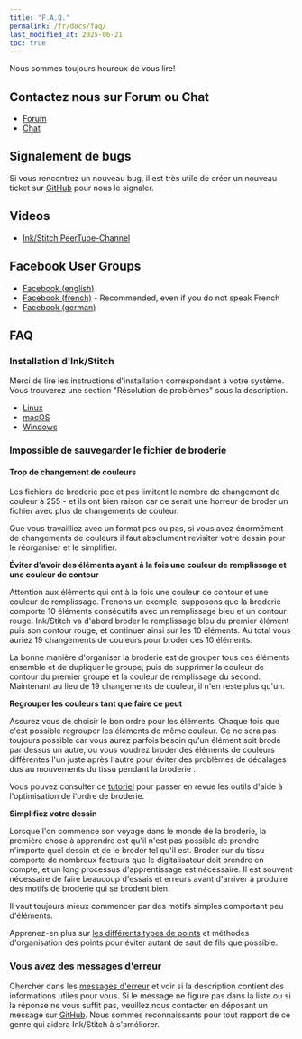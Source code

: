 ```yaml
---
title: "F.A.Q."
permalink: /fr/docs/faq/
last_modified_at: 2025-06-21
toc: true
---
```

Nous sommes toujours heureux de vous lire!

## Contactez nous sur Forum ou Chat

* [Forum](https://inkscape.org/forums/embroidery/)
* [Chat](https://chat.inkscape.org/channel/inkstitch)

## Signalement de bugs

Si vous rencontrez un nouveau bug, il est très utile de créer un nouveau ticket sur [GitHub](https://github.com/inkstitch/inkstitch/issues) pour nous le signaler.

## Videos

* [Ink/Stitch PeerTube-Channel](https://www.diode.zone/a/inkstitch)

## Facebook User Groups

* [Facebook (english)](https://www.facebook.com/groups/inkstitch/)
* [Facebook (french)](https://www.facebook.com/groups/inkstitchfrance/) - Recommended, even if you do not speak French
* [Facebook (german)](https://www.facebook.com/groups/inkstitchdeutsch/)

## FAQ

### Installation d'Ink/Stitch

Merci de lire les instructions d'installation correspondant à votre système. Vous trouverez une section "Résolution de problèmes" sous la description.

* <i class="fab fa-linux"></i> [Linux](/fr/docs/install-linux/)
* <i class="fab fa-apple"></i> [macOS](/fr/docs/install-macos/)
* <i class="fab fa-windows"></i> [Windows](/fr/docs/install-windows/)

### Impossible de sauvegarder le fichier de broderie

#### Trop de changement  de couleurs

Les fichiers de broderie pec et pes limitent le  nombre de changement de couleur à 255 - et ils ont bien raison car 
ce serait une horreur de broder un fichier avec plus de changements de couleur.

Que vous travailliez avec un format pes ou pas, si vous avez énormément de changements de couleurs il faut absolument revisiter votre dessin pour le réorganiser et le simplifier.

**Éviter d'avoir des éléments ayant à la fois une couleur de remplissage et une couleur de contour**

Attention aux éléments qui ont à la fois une couleur de contour et une couleur de remplissage. 
Prenons un exemple, supposons que la broderie comporte 10 éléments consécutifs avec un remplissage bleu et un contour rouge. Ink/Stitch va d'abord broder le remplissage bleu du premier élément puis son contour rouge, et continuer ainsi sur les 10 éléments. Au total vous auriez 19 changements de couleurs pour broder ces 10 éléments.

La bonne manière d'organiser la broderie est de grouper tous ces éléments ensemble et de dupliquer le groupe, puis de supprimer la couleur de contour du premier groupe et la couleur de remplissage du second.  Maintenant au lieu de 19 changements de couleur, il n'en reste plus  qu'un.


**Regrouper les couleurs tant que faire ce peut**

Assurez vous de choisir le bon ordre pour les  éléments. 
Chaque fois que c'est possible regrouper  les éléments de même couleur. Ce ne sera pas toujours  possible car vous aurez parfois besoin qu'un élément soit  brodé par dessus un autre, ou vous voudrez broder des éléments de couleurs différentes l'un juste après l'autre pour éviter des problèmes de décalages dus au mouvements du tissu  pendant la broderie . 

Vous pouvez consulter ce  [tutoriel](/fr/tutorials/routing/) pour passer en revue les outils d'aide à l'optimisation de l'ordre de broderie.

**Simplifiez votre dessin**

Lorsque l'on commence son voyage dans le monde de la broderie, la première chose à apprendre est qu'il n'est pas possible de prendre n'importe quel dessin et de le broder tel qu'il est.
Broder sur du tissu comporte de nombreux facteurs que le digitalisateur  doit prendre en compte, et un long processus d'apprentissage est nécessaire. Il est souvent nécessaire de faire beaucoup d'essais et erreurs avant d'arriver à produire des motifs de  broderie qui se brodent bien.

Il vaut  toujours mieux commencer par des motifs simples comportant peu  d'éléments.

Apprenez-en plus  sur  [les différents types de points](/fr/docs/stitch-library/) et méthodes d'organisation des points pour éviter autant de saut de fils que possible.

### Vous avez des messages d'erreur

Chercher dans les [messages d'erreur](/fr/docs/error-messages) et voir si la description contient des informations utiles pour vous. Si le message ne figure pas dans la liste ou si la réponse ne vous suffit pas, veuillez nous contacter en déposant un message sur [GitHub](https://github.com/inkstitch/inkstitch/issues). Nous sommes reconnaissants pour tout rapport de ce genre qui aidera Ink/Stitch à s'améliorer.


